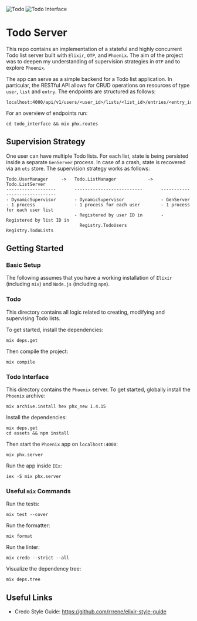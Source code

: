 ![Todo](https://github.com/moritzploss/todoServer/workflows/Todo/badge.svg) ![Todo Interface](https://github.com/moritzploss/todoServer/workflows/Todo%20Interface/badge.svg)

# Todo Server

This repo contains an implementation of a stateful and highly concurrent Todo 
list server built with `Elixir`, `OTP`, and `Phoenix`. The aim of the project
was to deepen my understanding of supervision strategies in `OTP` and to explore
`Phoenix`.

The app can serve as a simple backend for a Todo list application. In
particular, the RESTful API allows for CRUD operations on resources of type
`user`, `list` and `entry`. The endpoints are structured as follows:

    localhost:4000/api/v1/users/<user_id>/lists/<list_id>/entries/<entry_id>

For an overview of endpoints run:

    cd todo_interface && mix phx.routes

## Supervision Strategy

One user can have multiple Todo lists. For each list, state is being persisted
inside a separate `GenServer` process. In case of a crash, state is recovered
via an `ets` store. The supervision strategy works as follows:

```
Todo.UserManager     ->   Todo.ListManager            ->   Todo.ListServer
-------------------       --------------------------       ------------------------------
- DynamicSupervisor       - DynamicSupervisor              - GenServer
- 1 process               - 1 process for each user        - 1 process for each user list
                          - Registered by user ID in       - Registered by list ID in
                            Registry.TodoUsers               Registry.TodoLists
```

## Getting Started

### Basic Setup

The following assumes that you have a working installation of `Elixir`
(including `mix`) and `Node.js` (including `npm`).

### Todo

This directory contains all logic related to creating, modifying and supervising
Todo lists.

To get started, install the dependencies:

    mix deps.get

Then compile the project:

    mix compile

### Todo Interface

This directory contains the `Phoenix` server. To get started, globally install
the `Phoenix` archive:

    mix archive.install hex phx_new 1.4.15

Install the dependencies:

    mix deps.get
    cd assets && npm install

Then start the `Phoenix` app on `localhost:4000`:

    mix phx.server

Run the app inside `IEx`:

    iex -S mix phx.server

### Useful `mix` Commands

Run the tests:

    mix test --cover

Run the formatter:

    mix format

Run the linter:

    mix credo --strict --all

Visualize the dependency tree:

    mix deps.tree

## Useful Links

- Credo Style Guide: https://github.com/rrrene/elixir-style-guide